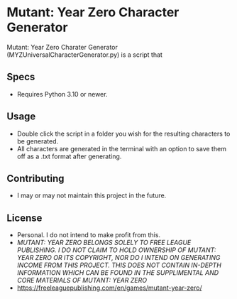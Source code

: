 # Mutant: Year Zero Character Generator

Mutant: Year Zero Charater Generator (MYZUniversalCharacterGenerator.py) is a script that 

## Specs

- Requires Python 3.10 or newer.

## Usage

- Double click the script in a folder you wish for the resulting characters to be generated.
- All characters are generated in the terminal with an option to save them off as a .txt format after generating.

## Contributing

- I may or may not maintain this project in the future.

## License

- Personal. I do not intend to make profit from this.
- *MUTANT: YEAR ZERO BELONGS SOLELY TO FREE LEAGUE PUBLISHING. I DO NOT CLAIM TO HOLD OWNERSHIP OF MUTANT: YEAR ZERO OR ITS COPYRIGHT, NOR DO I INTEND ON GENERATING INCOME FROM THIS PROJECT. THIS DOES NOT CONTAIN IN-DEPTH INFORMATION WHICH CAN BE FOUND IN THE SUPPLIMENTAL AND CORE MATERIALS OF MUTANT: YEAR ZERO*
- https://freeleaguepublishing.com/en/games/mutant-year-zero/
